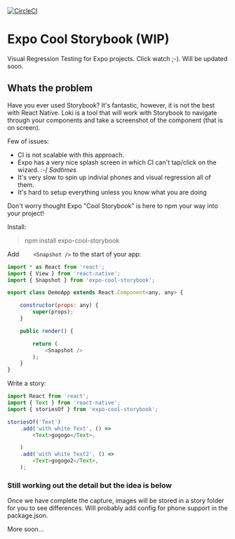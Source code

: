 [![CircleCI](https://circleci.com/gh/medayo/expo-cool-storybook.svg?style=svg)](https://circleci.com/gh/medayo/expo-cool-storybook)

# Expo Cool Storybook (WIP)

Visual Regression Testing for Expo projects. Click watch ;-). Will be updated soon.

## Whats the problem

Have you ever used Storybook? It's fantastic, however, it is not the best with React Native. Loki is a tool that will work with Storybook to navigate through your components and take a screenshot of the component (that is on screen).

Few of issues:

- CI is not scalable with this approach.
- Expo has a very nice splash screen in which CI can't tap/click on the wizard. *:-( Sadtimes*
- It's very slow to spin up indivial phones and visual regression all of them.
- It's hard to setup everything unless you know what you are doing

Don't worry thought Expo "Cool Storybook" is here to npm your way into your project!

Install: 

> npm install expo-cool-storybook

Add ```    <Snapshot />``` to the start of your app:

```javascript
import * as React from 'react';
import { View } from 'react-native';
import { Snapshot } from 'expo-cool-storybook';

export class DemoApp extends React.Component<any, any> {

    constructor(props: any) {
        super(props);
    }

    public render() {

        return (
            <Snapshot />
        );
    }
}
```

Write a story: 

```javascript
import React from 'react';
import { Text } from 'react-native';
import { storiesOf } from 'expo-cool-storybook';

storiesOf('Text')
    .add('with white Text', () =>
        <Text>gogogo</Text>,

    )
    .add('with white Text2', () =>
        <Text>gogogo2</Text>,
    );

```

### Still working out the detail but the idea is below

Once we have complete the capture, images will be stored in a story folder for you to see differences. Will probably add config for phone support in the package.json.

More soon...
